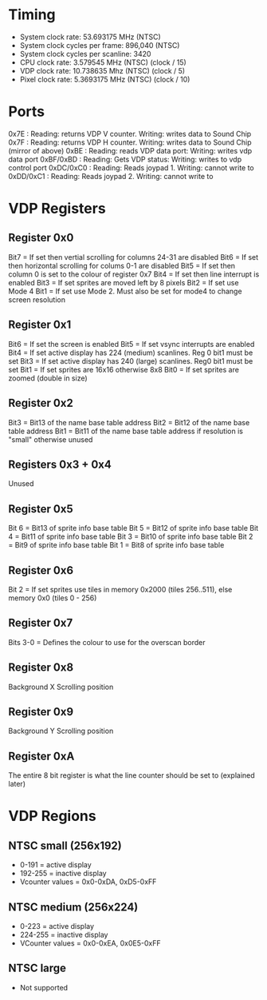 # Timing
* System clock rate: 53.693175 MHz (NTSC)
* System clock cycles per frame: 896,040 (NTSC)
* System clock cycles per scanline: 3420
* CPU clock rate: 3.579545 MHz (NTSC) (clock / 15)
* VDP clock rate: 10.738635 Mhz (NTSC) (clock / 5)
* Pixel clock rate: 5.3693175 MHz (NTSC) (clock / 10)

# Ports
0x7E : Reading: returns VDP V counter. Writing: writes data to Sound Chip
0x7F : Reading: returns VDP H counter. Writing: writes data to Sound Chip (mirror of above)
0xBE : Reading: reads VDP data port: Writing: writes vdp data port
0xBF/0xBD : Reading: Gets VDP status: Writing: writes to vdp control port
0xDC/0xC0 : Reading: Reads joypad 1. Writing: cannot write to
0xDD/0xC1 : Reading: Reads joypad 2. Writing: cannot write to

# VDP Registers

## Register 0x0
Bit7 = If set then vertial scrolling for columns 24-31 are disabled
Bit6 = If set then horizontal scrolling for colums 0-1 are disabled
Bit5 = If set then column 0 is set to the colour of register 0x7
Bit4 = If set then line interrupt is enabled
Bit3 = If set sprites are moved left by 8 pixels
Bit2 = If set use Mode 4
Bit1 = If set use Mode 2. Must also be set for mode4 to change screen resolution

## Register 0x1
Bit6 = If set the screen is enabled
Bit5 = If set vsync interrupts are enabled
Bit4 = If set active display has 224 (medium) scanlines. Reg 0 bit1 must be set
Bit3 = If set active display has 240 (large) scanlines. Reg0 bit1 must be set
Bit1 = If set sprites are 16x16 otherwise 8x8
Bit0 = If set sprites are zoomed (double in size)

## Register 0x2
Bit3 = Bit13 of the name base table address
Bit2 = Bit12 of the name base table address
Bit1 = Bit11 of the name base table address if resolution is "small" otherwise unused

## Registers 0x3 + 0x4
Unused

## Register 0x5
Bit 6 = Bit13 of sprite info base table
Bit 5 = Bit12 of sprite info base table
Bit 4 = Bit11 of sprite info base table
Bit 3 = Bit10 of sprite info base table
Bit 2 = Bit9 of sprite info base table
Bit 1 = Bit8 of sprite info base table

## Register 0x6
Bit 2 = If set sprites use tiles in memory 0x2000 (tiles 256..511), else memory 0x0 (tiles 0 - 256)

## Register 0x7
Bits 3-0 = Defines the colour to use for the overscan border

## Register 0x8
Background X Scrolling position

## Register 0x9
Background Y Scrolling position

## Register 0xA
The entire 8 bit register is what the line counter should be set to (explained later)


# VDP Regions

## NTSC small (256x192)
* 0-191 = active display
* 192-255 = inactive display
* Vcounter values = 0x0-0xDA, 0xD5-0xFF 

## NTSC medium (256x224)
* 0-223 = active display
* 224-255 = inactive display
* VCounter values = 0x0-0xEA, 0x0E5-0xFF

## NTSC large
* Not supported